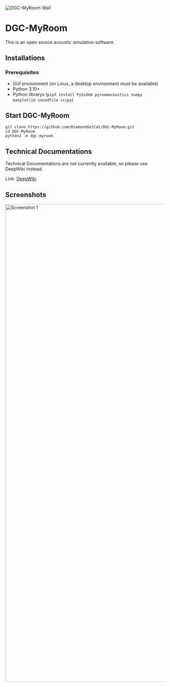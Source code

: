 
![DGC-MyRoom Wall](https://github.com/user-attachments/assets/63ca6b54-358f-455b-b017-4751931d19ce)

# DGC-MyRoom
This is an open source acoustic simulation software.

## Installations

### Prerequisites
- GUI environment (on Linux, a desktop environment must be available)
- Python 3.10+
- Python librarys (`pip3 install PySide6 pyroomacoustics numpy matplotlib soundfile scipy`)

## Start DGC-MyRoom
```
git clone https://github.com/DiamondGotCat/DGC-MyRoom.git
cd DGC-MyRoom
python3 -m dgc-myroom
```

## Technical Documentations
Technical Documentations are not currently available, so please use DeepWiki instead.

Link: [DeepWiki](https://deepwiki.com/DiamondGotCat/DGC-MyRoom/)

## Screenshots
<img width="1512" alt="Screenshot 1" src="https://github.com/user-attachments/assets/3da0e2cd-0721-4cca-aad6-a23c569ccb8b" />
